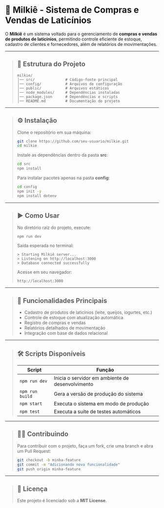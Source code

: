 # 🥛 Milkiê - Sistema de Compras e Vendas de Laticínios

O **Milkiê** é um sistema voltado para o gerenciamento de **compras e vendas de produtos de laticínios**, permitindo controle eficiente de estoque, cadastro de clientes e fornecedores, além de relatórios de movimentações.

---

> ## 📂 Estrutura do Projeto
> 
> ```
> milkie/
> │── src/              # Código-fonte principal
> │── config/           # Arquivos de configuração
> │── public/           # Arquivos estáticos
> │── node_modules/     # Dependências instaladas
> │── package.json      # Dependências e scripts
> │── README.md         # Documentação do projeto
> ```

---

> ## ⚙️ Instalação
>
> Clone o repositório em sua máquina:
>
> ```bash
> git clone https://github.com/seu-usuario/milkie.git
> cd milkie
> ```
>
> Instale as dependências dentro da pasta **src**:
>
> ```bash
> cd src
> npm install
> ```
>
> Para instalar pacotes apenas na pasta **config**:
>
> ```bash
> cd config
> npm init -y
> npm install dotenv
> ```

---

> ## ▶️ Como Usar
>
> No diretório raiz do projeto, execute:
>
> ```bash
> npm run dev
> ```
>
> Saída esperada no terminal:
>
> ```
> > Starting Milkiê server...
> > Listening on http://localhost:3000
> > Database connected successfully
> ```
>
> Acesse em seu navegador:
>
> ```
> http://localhost:3000
> ```

---

> ## 📌 Funcionalidades Principais
>
> - Cadastro de produtos de laticínios (leite, queijos, iogurtes, etc.)
> - Controle de estoque com atualização automática
> - Registro de compras e vendas
> - Relatórios detalhados de movimentação
> - Integração com base de dados relacional

---

> ## 🛠️ Scripts Disponíveis
>
> | Script          | Função                                          |
> |-----------------|-------------------------------------------------|
> | `npm run dev`   | Inicia o servidor em ambiente de desenvolvimento |
> | `npm run build` | Gera a versão de produção do sistema             |
> | `npm start`     | Executa o sistema em modo de produção            |
> | `npm test`      | Executa a suíte de testes automáticos            |

---

> ## 🧑‍💻 Contribuindo
>
> Para contribuir com o projeto, faça um fork, crie uma branch e abra um Pull Request:
>
> ```bash
> git checkout -b minha-feature
> git commit -m "Adicionando nova funcionalidade"
> git push origin minha-feature
> ```

---

> ## 📄 Licença
>
> Este projeto é licenciado sob a **MIT License**.
